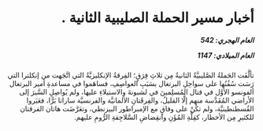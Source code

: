 <h1 dir="rtl">أخبار مسير الحملة الصليبية الثانية .</h1>

<h5 dir="rtl">العام الهجري:  542

العام الميلادي: 1147

</h5>

<p dir="rtl">تألَّفَت الحَملةُ الصَّليبيَّةُ الثانيةُ مِن ثلاثِ فِرَقٍ؛ الفِرقةُ الإنكليزيَّةُ التي اتَّجَهت من إنكلترا التي رَسَت سُفُنُها على سواحِلِ البرتغال بسَبَبِ العواصِفِ، فساهَموا في مساعدةِ أمير البرتغال ألفونسو الأوَّل في قتال المُسلِمينَ في لشبونةَ والاستيلاءِ عليها، ولم يُواصِلِ السَّيرَ إلى الأراضي المُقَدَّسة منهم إلَّا القليلُ، والفِرقَتانِ الألمانيَّة والفرنسيَّة ساراتا بَرًّا، فعَبَروا القُسطنطينيَّة، ولم تكُنْ على وفاقٍ مع الإمبراطور البيزنطي، وتعَرَّضَت هاتان الفرقتان للكثيرِ مِن الأخطار، كقِلَّةِ المُؤَنِ وانقِضاضِ السَّلاجِقةِ الرُّومِ عليهم.</p></br>
